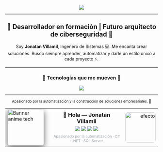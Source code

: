 <!-- Banner con animación -->
<p align="center">
  <img src="https://readme-typing-svg.herokuapp.com?font=Orbitron&size=40&duration=3000&pause=1000&color=FF5733&center=true&vCenter=true&width=800&lines=🚀+Hey!+Soy+Jonatan+Villamil;👨‍💻+Ingenero+de+Sistemas;⚡+Apasionado+por+el+desarrollo;⚡+y+la+ciberseguridad;🔥+Let's+Code+the+Future!" />
</p>

---

<!-- Presentación -->
<h2 align="center">👾 Desarrollador en formación | Futuro arquitecto de ciberseguridad 🚀</h2>

<p align="center">
Soy <b>Jonatan Villamil</b>, Ingenero de Sistemas 💻.  
Me encanta crear soluciones.  
Busco siempre aprender, automatizar y darle un estilo único a cada proyecto ⚡.
</p>

---

<!-- Skills animadas -->
<h3 align="center">🚀 Tecnologías que me mueven 🚀</h3>
<p align="center">
  <img src="https://skillicons.dev/icons?i=cs,dotnet,git,github,bootstrap,mysql,postgres,visualstudio,vscode" />
</p>

---


<p align="center">
  <small>Apasionado por la automatización y la construcción de soluciones empresariales. 🚀</small>
</p>
<table width="100%">
  <tr>
    <td width="30%" align="left">
      <img src="https://raw.githubusercontent.com/TU_USUARIO/TU_REPO/main/assets/banner.png" alt="Banner anime tech" style="height:120px; border-radius:8px; box-shadow:0 6px 20px rgba(0,0,0,0.6);" />
    </td>
    <td width="50%" align="center" style="vertical-align:middle;">
      <div>
        <strong style="font-size:18px">👋 Hola — Jonatan Villamil</strong>
        <div style="margin-top:6px">
          <img src="https://img.shields.io/badge/C%23-239120?style=flat-square&logo=c-sharp&logoColor=white" />
          <img src="https://img.shields.io/badge/.NET-512BD4?style=flat-square&logo=dotnet&logoColor=white" />
          <img src="https://img.shields.io/badge/SQL%20Server-CC2927?style=flat-square&logo=microsoftsqlserver&logoColor=white" />
          <img src="https://img.shields.io/badge/Git-F05032?style=flat-square&logo=git&logoColor=white" />
        </div>
        <div style="color:#9aa0a6; margin-top:6px; font-size:12px;">
          Apasionado por la automatización · C# · .NET · SQL Server
        </div>
      </div>
    </td>
    <td width="20%" align="right" style="vertical-align:middle;">
      <img src="https://media.giphy.com/media/SS8CV2rQdlYNLtBCiF/giphy.gif" alt="efecto" style="height:100px; border-radius:8px;" />
    </td>
  </tr>
</table>




